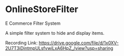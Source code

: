 # OnlineStoreFilter
E Commerce Filter System

A simple filter system to hide and display items.

Recording Link: https://drive.google.com/file/d/1x0XV-2U7T3iDintmpULsfvwiLxA6HpZ_/view?usp=sharing
